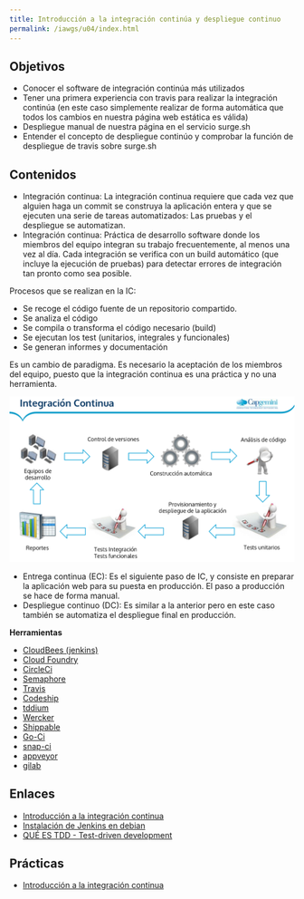```yaml
---
title: Introducción a la integración continúa y despliegue continuo
permalink: /iawgs/u04/index.html
---
```


## Objetivos

* Conocer el software de integración continúa más utilizados
* Tener una primera experiencia con travis para realizar la integración continúa (en este caso simplemente realizar de forma automática que todos los cambios en nuestra página web estática es válida)
* Despliegue manual de nuestra página en el servicio surge.sh
* Entender el concepto de despliegue continúo y comprobar la función de despliegue de travis sobre surge.sh

## Contenidos

* Integración continua: La integración continua requiere que cada vez que alguien haga un commit se construya la aplicación entera y que se ejecuten una serie de tareas automatizados: Las pruebas y el despliegue se automatizan.
* Integración continua: Práctica de desarrollo software donde los miembros del equipo integran su trabajo frecuentemente, al menos una vez al día. Cada integración se verifica con un build automático (que incluye la ejecución de pruebas) para detectar errores de integración tan pronto como sea posible.

Procesos que se realizan en la IC:

* Se recoge el código fuente de un repositorio compartido.
* Se analiza el código
* Se compila o transforma el código necesario (build)
* Se ejecutan los test (unitarios, integrales y funcionales)
* Se generan informes y documentación

Es un cambio de paradigma. Es necesario la aceptación de los miembros del equipo, puesto que la integración continua es una práctica y no una herramienta.

![IC](img/ic.png)

* Entrega continua (EC): Es el siguiente paso de IC, y consiste en preparar la aplicación web para su puesta en producción. El paso a producción se hace de forma manual.
* Despliegue continuo (DC): Es similar a la anterior pero en este caso también se automatiza el despliegue final en producción.

**Herramientas**

* [CloudBees (jenkins)](http://www.cloudbees.com/dev)
* [Cloud Foundry](http://www.cloudfoundry.com/)
* [CircleCi](https://circleci.com/)
* [Semaphore](https://semaphoreapp.com/)
* [Travis](https://travis-ci.com/)
* [Codeship](https://www.codeship.io/)
* [tddium](https://www.solanolabs.com/)
* [Wercker](http://wercker.com/)
* [Shippable](http://www.shippable.com/)
* [Go-Ci](http://www.thoughtworks.com/products/go-continuous-delivery)
* [snap-ci](http://snap-ci.com)
* [appveyor](http://www.appveyor.com/)
* [gilab](https://about.gitlab.com/product/continuous-integration/)

## Enlaces

* [Introducción a la integración continua](https://code2read.com/2015/11/04/ci-integracion-continua-introduccion/)
* [Instalación de Jenkins en debian](http://red-orbita.com/?p=6622)
* [QUÉ ES TDD - Test-driven development](https://www.youtube.com/watch?v=q6z3jFZl8oI)

## Prácticas

* [Introducción a la integración continua](ic.html)